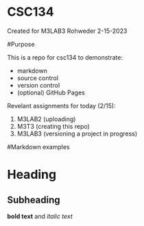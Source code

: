 # CSC134
Created for M3LAB3
Rohweder
2-15-2023

#Purpose

This is a repo for csc134 to demonstrate:

- markdown
- source control
- version control
- (optional) GitHub Pages

Revelant assignments for today (2/15):
1. M3LAB2 (uploading)
2. M3T3 (creating this repo)
3. M3LAB3 (versioning a project in progress)

#Markdown examples
# Heading
## Subheading
**bold text** and *italic text*

